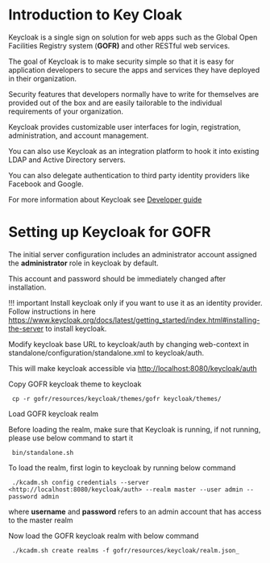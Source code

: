 # Introduction to Key Cloak

Keycloak is a single sign on solution for web apps such as the Global Open Facilities Registry system (**GOFR)** and other RESTful web services.

The goal of Keycloak is to make security simple so that it is easy for application developers to secure the apps and services they have deployed in their organization.

Security features that developers normally have to write for themselves are provided out of the box and are easily tailorable to the individual requirements of your organization.

Keycloak provides customizable user interfaces for login, registration, administration, and account management.

You can also use Keycloak as an integration platform to hook it into existing LDAP and Active Directory servers.

You can also delegate authentication to third party identity providers like Facebook and Google.

 <p>  For more information about Keycloak see  <a href="https://www.keycloak.org/documentation"> Developer guide</a> </p>

# Setting up Keycloak for GOFR

The initial server configuration includes an administrator account assigned the  **administrator** role in keycloak by default.

This account and password should be immediately changed after installation.

!!! important Install keycloak only if you want to use it as an identity provider. Follow instructions in here <https://www.keycloak.org/docs/latest/getting_started/index.html#installing-the-server> to install keycloak.


 Modify keycloak base URL to keycloak/auth by changing web-context in standalone/configuration/standalone.xml to keycloak/auth. 
 
 This will make keycloak accessible via <http://localhost:8080/keycloak/auth>

 Copy GOFR keycloak theme to keycloak

     cp -r gofr/resources/keycloak/themes/gofr keycloak/themes/

 Load GOFR keycloak realm

  Before loading the realm, make sure that Keycloak is running, if not running, please use below command to start it

     bin/standalone.sh
  
  To load the realm, first login to keycloak by running below command

     ./kcadm.sh config credentials --server <http://localhost:8080/keycloak/auth> --realm master --user admin --password admin
  
  where **username** and **password** refers to an admin account that has access to the master realm

  Now load the GOFR keycloak realm with below command

     ./kcadm.sh create realms -f gofr/resources/keycloak/realm.json_